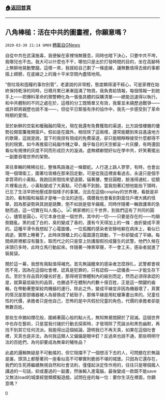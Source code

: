 ###  [:house:返回首頁](https://github.com/ourhimalayas/txt)
---

## 八角棒槌：活在中共的圖畫裡，你願意嗎？
`2020-03-30 21:14 GM09` [轉載自GNews](https://gnews.org/zh-hant/157610/)

自從中共在武漢施毒，我便躲在家裡悄無聲息，同時也暗下決心，只要中共不垮，我哪兒也不去。我大可以什麼也不干，哪怕只是出於打發時間的目的，坐在高腳椅上無聊地晃動雙腿。這樣一來，我就給自己劃了一條底線，讓無數值得去做的事都插上翅膀，在底線之上的幾十平米空間內盡情地飛。

“倒垃圾和囤糧的事你別管”，老婆說的非常輕，態度顯得漫不經心，可是家裡在始終保持乾淨的同時，日積月累已漸漸囤滿了物資。我負責給情報，每個情報一到她手上——把爆料革命的預警轉化為一張張具體的採購清單——總能迅速得以執行。和中共體制的不同之處在於，這樣的分工既簡單又有效，我輩並未親歷過戰爭——或許即將親歷也說不准——，但從平日緊張有序的協作中，我先一步感受到了革命時期的愛情。

至於新鮮的空氣和暖融融的陽光，現在我還有免費獲取的渠道，比方說借樓層的優勢拉開窗簾推開窗戶。假如是在牆外，相信除了這兩樣，還常能聽到來自遙遠地方的歌聲，這就是說，當下的我捏有現成的免費渠道，卻只能眼睜睜接受什麼都得不到的現實。如今再推窗已純屬作賤之舉，幾乎每日的天空都呈一片灰朦，有時還因看似有規律的灰度不同而形成巨大的漩渦，虛無縹緲間好似在學中共，奸笑著擺出一副要吞噬世界的架勢。

來往車輛的稀稀拉拉，整條馬路幾近一條銀蛇。人行道上路人寥寥，有時，也會出現一個環衛工，圍著垃圾桶在那來回走動，可是從我這裡直看過去，永遠只是個手拿笤帚的小黃點。我跑回房間找來望遠鏡，貓著腰，雙目圓瞪，臉漲得通紅，從鏡片裡看出去，小黃點變成了大黃點，可仍看不到臉。當我抱著幻想他能抬下頭時，已忘了生活早把他壓成那個樣子的事實。況且在這個cosplay的世界裡，看臉是非法的，看制服和袖箍才是唯一合法的途徑。偶爾我也會看到對面住戶裡大媽的怪舉，因為那姿勢與其說是跳舞，倒不如說是發羊癲瘋，同時伴隨著一輛救護車的急馳而過，這一切實在叫人傷心。
![](https://s3-ap-northeast-1.amazonaws.com/news.guo.offload.media/wp-content/uploads/2020/03/30204647/Screen-Shot-2020-03-31-at-9.45.45-AM.png)
佛家裡的三千世界，到我們這有了共同的圓心，儘管是圓心，可它本身也是一個世界。其中的一切——只要是存在的——均顛倒錯亂。黑的成了白的，臭的變成了香的，還有今天得加上的一條：曲折變成平滑的。這種平滑令我想起了心電圖儀，一位孤獨的感染者安靜地躺在病床上，看似已病逝，實際上睡著了。此時床頭櫃上的心電圖還在跳動，下一秒卻變成了平線。每間病房裡都沒有醫生，取而代之的只是穿上防護服假扮成醫生的武警。他們久候在床頭已多時，此時立馬行動起來。伴隨著一陣窸窣聲，不一會工夫，感染者就進了裝屍袋。

關於這一幕，我想有兩點值得補充。首先無論醒來的感染者怎麼掙扎，武警都會視而不見，因為在這個社會裡，認真是犯罪的，只有認假——認儀表——才能生存下去。至於生存品質的優劣好差，那得視官僚體制內的級別而定，然而必須得承認的是，就算最低級別的品質，也勝過不在體制內的數十億百姓，正是這一關鍵的齒輪，在帶動著整架絞肉機器的運行。除此之外，變成平線並非因為機器壞了，真實的情況是那部儀器被人為替換成了紙殼子，那條平線是用紅蠟筆畫出來的。兒童任性的代價，承擔者只是他自己，恐怖的是中共假扮兒童的角色，代價的承擔者卻是無數百姓。

那些生命猶如煙花般，圍繞著圓心般的點火孔，無知無覺間歸於了寂滅。這個世界中也存在藝術，只是當我付諸於行動去探索時，才發現除了荒誕派和黑色幽默，再找不到其它任何流派。我能得出這個結論，證明我已不再天真，如果在這個社會裡，天真也是非法，為何我這類人又偏偏是眼中釘？反過來也說不通，那些明明守法的百姓們，為何卻要成為無辜的犧牲品？

此處的邏輯無疑是不可動搖的，但它阻擋不了一個想活下去的人，可問題在於無論是誰，頭頂上都壓著同一座看似高不可攀實則脆弱不堪的城堡。只因為它還存在，我們的生死將繼續無視自然和社會法則，僅僅起決定性作用的，往往只是哪個瘋人講過的一句話，抑或畫過的一副畫，然後輸入進電腦，最後變成一款既不能save又無法load的城堡經營類模擬遊戲，試問在座的每一位：要你生活在裡面，你願意嗎？

0
